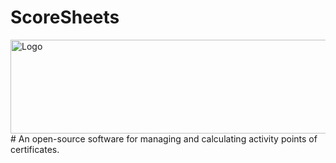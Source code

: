 # ScoreSheets
<img src="https://user-images.githubusercontent.com/36796068/216495907-bacfde09-d0e4-405b-ace6-2b9e37c5bc35.png" alt="Logo" width="2000" height="150">
<br>
# An open-source software for managing and calculating activity points of certificates.
